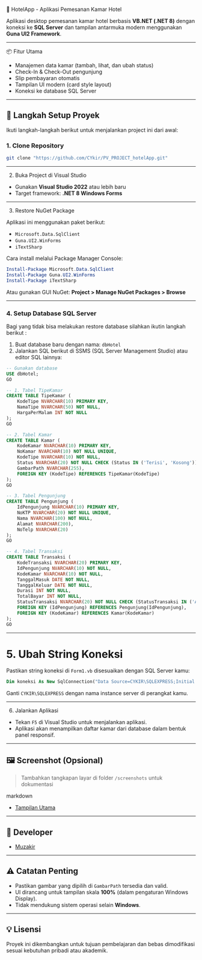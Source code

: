 🏨 HotelApp - Aplikasi Pemesanan Kamar Hotel

Aplikasi desktop pemesanan kamar hotel berbasis **VB.NET (.NET 8)** dengan koneksi ke **SQL Server** dan tampilan antarmuka modern menggunakan **Guna UI2 Framework**.

---

📦 Fitur Utama

- Manajemen data kamar (tambah, lihat, dan ubah status)
- Check-In & Check-Out pengunjung
- Slip pembayaran otomatis
- Tampilan UI modern (card style layout)
- Koneksi ke database SQL Server

---

## 🔧 Langkah Setup Proyek

Ikuti langkah-langkah berikut untuk menjalankan project ini dari awal:

### 1. Clone Repository

```bash
git clone "https://github.com/CYkir/PV_PROJECT_hotelApp.git"
```



---

 2. Buka Project di Visual Studio

- Gunakan **Visual Studio 2022** atau lebih baru
- Target framework: **.NET 8 Windows Forms**

---

 3. Restore NuGet Package

Aplikasi ini menggunakan paket berikut:

- `Microsoft.Data.SqlClient`
- `Guna.UI2.WinForms`
- `iTextSharp`

Cara install melalui Package Manager Console:

```powershell
Install-Package Microsoft.Data.SqlClient
Install-Package Guna.UI2.WinForms
Install-Package iTextSharp
```

Atau gunakan GUI NuGet:
**Project > Manage NuGet Packages > Browse**

---

### 4. Setup Database SQL Server

Bagi yang tidak bisa melakukan restore database silahkan ikutin langkah berikut :

1. Buat database baru dengan nama: `dbHotel`
2. Jalankan SQL berikut di SSMS (SQL Server Management Studio) atau editor SQL lainnya:

```sql
-- Gunakan database
USE dbHotel;
GO

-- 1. Tabel TipeKamar
CREATE TABLE TipeKamar (
    KodeTipe NVARCHAR(10) PRIMARY KEY,
    NamaTipe NVARCHAR(50) NOT NULL,
    HargaPerMalam INT NOT NULL
);
GO

-- 2. Tabel Kamar
CREATE TABLE Kamar (
    KodeKamar NVARCHAR(10) PRIMARY KEY,
    NoKamar NVARCHAR(10) NOT NULL UNIQUE,
    KodeTipe NVARCHAR(10) NOT NULL,
    Status NVARCHAR(20) NOT NULL CHECK (Status IN ('Terisi', 'Kosong')),
    GambarPath NVARCHAR(255),
    FOREIGN KEY (KodeTipe) REFERENCES TipeKamar(KodeTipe)
);
GO

-- 3. Tabel Pengunjung
CREATE TABLE Pengunjung (
    IdPengunjung NVARCHAR(10) PRIMARY KEY,
    NoKTP NVARCHAR(20) NOT NULL UNIQUE,
    Nama NVARCHAR(100) NOT NULL,
    Alamat NVARCHAR(200),
    NoTelp NVARCHAR(20)
);
GO

-- 4. Tabel Transaksi
CREATE TABLE Transaksi (
    KodeTransaksi NVARCHAR(20) PRIMARY KEY,
    IdPengunjung NVARCHAR(10) NOT NULL,
    KodeKamar NVARCHAR(10) NOT NULL,
    TanggalMasuk DATE NOT NULL,
    TanggalKeluar DATE NOT NULL,
    Durasi INT NOT NULL,
    TotalBayar INT NOT NULL,
    StatusTransaksi NVARCHAR(20) NOT NULL CHECK (StatusTransaksi IN ('Aktif', 'Selesai')), -- [NEW]
    FOREIGN KEY (IdPengunjung) REFERENCES Pengunjung(IdPengunjung),
    FOREIGN KEY (KodeKamar) REFERENCES Kamar(KodeKamar)
);
GO

```

---

# 5. Ubah String Koneksi

Pastikan string koneksi di `Form1.vb` disesuaikan dengan SQL Server kamu:

```vb
Dim koneksi As New SqlConnection("Data Source=CYKIR\SQLEXPRESS;Initial Catalog=dbHotel;Integrated Security=True;TrustServerCertificate=True")
```

Ganti `CYKIR\SQLEXPRESS` dengan nama instance server di perangkat kamu.

---

 6. Jalankan Aplikasi

- Tekan `F5` di Visual Studio untuk menjalankan aplikasi.
- Aplikasi akan menampilkan daftar kamar dari database dalam bentuk panel responsif.

---

## 🖼️ Screenshot (Opsional)

> Tambahkan tangkapan layar di folder `/screenshots` untuk dokumentasi

markdown
- [Tampilan Utama](screenshots/form_utama.png)


---

## 👤 Developer

- [Muzakir](https://github.com/CYkir)

---

## ⚠️ Catatan Penting

- Pastikan gambar yang dipilih di `GambarPath` tersedia dan valid.
- UI dirancang untuk tampilan skala **100%** (dalam pengaturan Windows Display).
- Tidak mendukung sistem operasi selain **Windows**.

---

## 💡 Lisensi

Proyek ini dikembangkan untuk tujuan pembelajaran dan bebas dimodifikasi sesuai kebutuhan pribadi atau akademik.

